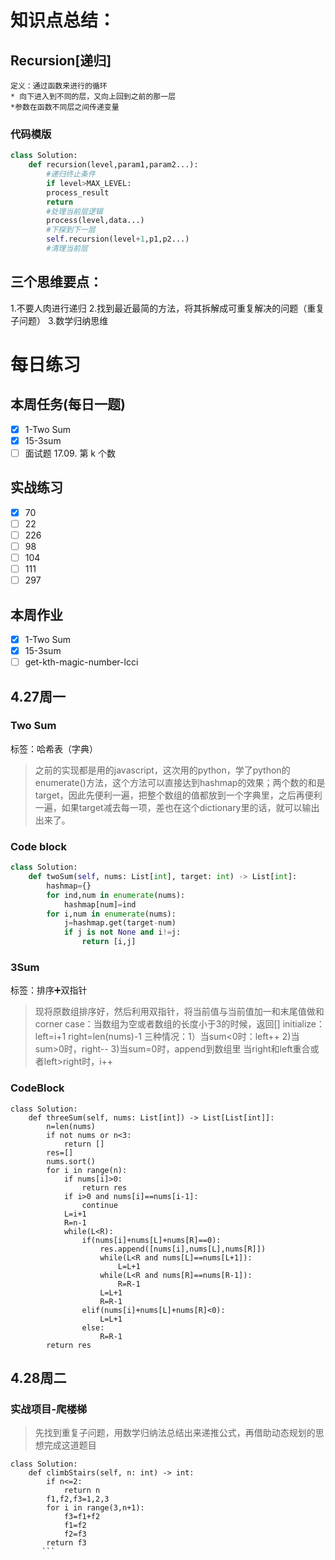 # 知识点总结：
##  Recursion[递归]
    定义：通过函数来进行的循环
    * 向下进入到不同的层，又向上回到之前的那一层
    *参数在函数不同层之间传递变量
### 代码模版
``` python
class Solution:
    def recursion(level,param1,param2...):
        #递归终止条件
        if level>MAX_LEVEL:
        process_result
        return
        #处理当前层逻辑
        process(level,data...)
        #下探到下一层
        self.recursion(level+1,p1,p2...)
        #清理当前层
```
##  三个思维要点：
1.不要人肉进行递归
2.找到最近最简的方法，将其拆解成可重复解决的问题（重复子问题）
3.数学归纳思维

# 每日练习
## 本周任务(每日一题)
- [x] 1-Two Sum
- [x] 15-3sum
- [ ] 面试题 17.09. 第 k 个数
## 实战练习
- [x] 70
- [ ] 22
- [ ] 226
- [ ] 98
- [ ] 104
- [ ] 111
- [ ] 297
## 本周作业
- [x] 1-Two Sum
- [x] 15-3sum
- [ ] get-kth-magic-number-lcci
##  4.27周一
### Two Sum
标签：哈希表（字典）
> 之前的实现都是用的javascript，这次用的python，学了python的enumerate()方法，这个方法可以直接达到hashmap的效果；两个数的和是target，因此先便利一遍，把整个数组的值都放到一个字典里，之后再便利一遍，如果target减去每一项，差也在这个dictionary里的话，就可以输出出来了。
### Code block
``` python
class Solution:
    def twoSum(self, nums: List[int], target: int) -> List[int]:
        hashmap={}
        for ind,num in enumerate(nums):
            hashmap[num]=ind
        for i,num in enumerate(nums):
            j=hashmap.get(target-num)
            if j is not None and i!=j:
                return [i,j]
```
### 3Sum
标签：排序➕双指针
> 现将原数组排序好，然后利用双指针，将当前值与当前值加一和末尾值做和
corner case：当数组为空或者数组的长度小于3的时候，返回[]
initialize：left=i+1 right=len(nums)-1
三种情况：1）当sum<0时：left++
2)当sum>0时，right--
3)当sum=0时，append到数组里
当right和left重合或者left>right时，i++
### CodeBlock
```
class Solution:
    def threeSum(self, nums: List[int]) -> List[List[int]]:
        n=len(nums)
        if not nums or n<3:
            return []
        res=[]
        nums.sort()
        for i in range(n):
            if nums[i]>0:
                return res
            if i>0 and nums[i]==nums[i-1]:
                continue
            L=i+1
            R=n-1
            while(L<R):
                if(nums[i]+nums[L]+nums[R]==0):
                    res.append([nums[i],nums[L],nums[R]])
                    while(L<R and nums[L]==nums[L+1]):
                        L=L+1
                    while(L<R and nums[R]==nums[R-1]):
                        R=R-1
                    L=L+1
                    R=R-1
                elif(nums[i]+nums[L]+nums[R]<0):
                    L=L+1
                else:
                    R=R-1
        return res
```
##  4.28周二
### 实战项目-爬楼梯
>   先找到重复子问题，用数学归纳法总结出来递推公式，再借助动态规划的思想完成这道题目
```
class Solution:
    def climbStairs(self, n: int) -> int:
        if n<=2:
            return n
        f1,f2,f3=1,2,3
        for i in range(3,n+1):
            f3=f1+f2
            f1=f2
            f2=f3
        return f3
       ```
